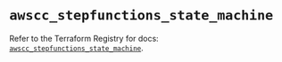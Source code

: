 # `awscc_stepfunctions_state_machine`

Refer to the Terraform Registry for docs: [`awscc_stepfunctions_state_machine`](https://registry.terraform.io/providers/hashicorp/awscc/0.70.0/docs/resources/stepfunctions_state_machine).
